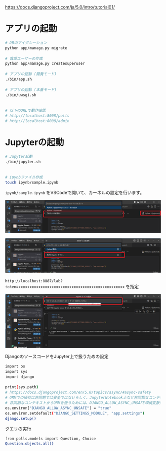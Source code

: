 https://docs.djangoproject.com/ja/5.0/intro/tutorial01/

# アプリの起動

```bash
# DBのマイグレーション
python app/manage.py migrate

# 管理ユーザーの作成
python app/manage.py createsuperuser

# アプリの起動 (開発モード)
./bin/app.sh

# アプリの起動 (本番モード)
./bin/uwsgi.sh


# 以下のURLで動作確認
# http://localhost:8008/polls
# http://localhost:8008/admin
```




# Jupyterの起動

```bash
# Jupyter起動
./bin/jupyter.sh


# ipynbファイル作成
touch ipynb/sample.ipynb
```

`ipynb/sample.ipynb` をVSCodeで開いて、カーネルの設定を行います。

![](docs/img/jupyter_01.png)

![](docs/img/jupyter_02.png)

`http://localhost:8887/lab?token=xxxxxxxxxxxxxxxxxxxxxxxxxxxxxxxxxxxxxxxxxxxxxxxx` を指定

![](docs/img/jupyter_03.png)

DjangoのソースコードをJupyter上で扱うための設定

```bash
import os
import sys
import django

print(sys.path)
# https://docs.djangoproject.com/en/5.0/topics/async/#async-safety
# ORMでの操作は非同期では安全ではないらしく、JupyterNotebook上など非同期なコンテキストから実行される場合、実行が制限されてしまう。
# 非同期なコンテキストからORMを使うためには、DJANGO_ALLOW_ASYNC_UNSAFE環境変数を設定する必要がある
os.environ["DJANGO_ALLOW_ASYNC_UNSAFE"] = "true"
os.environ.setdefault("DJANGO_SETTINGS_MODULE", "app.settings")
django.setup()
```

クエリの実行

```bash
from polls.models import Question, Choice
Question.objects.all()
```